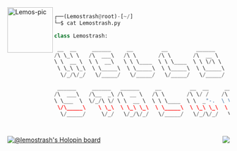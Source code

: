   <img align="left" alt="Lemos-pic" height="103" src="https://icon-library.com/images/pixel-icon-tumblr/pixel-icon-tumblr-13.jpg">


```python
┌──(Lemostrash@root)-[~/]
└─$ cat Lemostrash.py

class Lemostrash:

 __  __     ______     __         __         ______    
/\ \_\ \   /\  ___\   /\ \       /\ \       /\  __ \   
\ \  __ \  \ \  __\   \ \ \____  \ \ \____  \ \ \/\ \  
 \ \_\ \_\  \ \_____\  \ \_____\  \ \_____\  \ \_____\ 
  \/_/\/_/   \/_____/   \/_____/   \/_____/   \/_____/

 ______     ______   ______     __         __  __     ______     ______    
/\  ___\   /\__  _\ /\  __ \   /\ \       /\ \/ /    /\  ___\   /\  == \   
\ \___  \  \/_/\ \/ \ \  __ \  \ \ \____  \ \  _"-.  \ \  __\   \ \  __<   
 \/\_____\    \ \_\  \ \_\ \_\  \ \_____\  \ \_\ \_\  \ \_____\  \ \_\ \_\ 
  \/_____/     \/_/   \/_/\/_/   \/_____/   \/_/\/_/   \/_____/   \/_/ /_/

                                                                           
```

  <img align="right" src="https://github-readme-stats.vercel.app/api/top-langs/?username=lemostrash&layout=compact&langs_count=7&theme=material-palenight"/>

[![@lemostrash's Holopin board](https://holopin.me/lemostrash)](https://holopin.io/@lemostrash)
   

